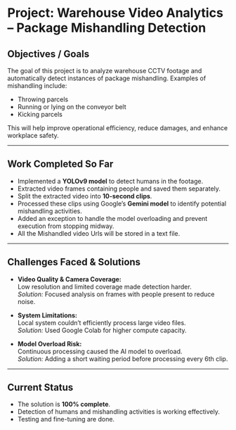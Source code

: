 # Project: Warehouse Video Analytics – Package Mishandling Detection

## Objectives / Goals
The goal of this project is to analyze warehouse CCTV footage and automatically detect instances of package mishandling. Examples of mishandling include:

- Throwing parcels
- Running or lying on the conveyor belt
- Kicking parcels

This will help improve operational efficiency, reduce damages, and enhance workplace safety.

---

## Work Completed So Far
- Implemented a **YOLOv9 model** to detect humans in the footage.
- Extracted video frames containing people and saved them separately.
- Split the extracted video into **10-second clips**.
- Processed these clips using Google’s **Gemini model** to identify potential mishandling activities.
- Added an exception to handle the model overloading and prevent execution from stopping midway.
- All the Mishandled video Urls will be stored in a text file.

---

## Challenges Faced & Solutions
- **Video Quality & Camera Coverage:**  
  Low resolution and limited coverage made detection harder.  
  *Solution:* Focused analysis on frames with people present to reduce noise.

- **System Limitations:**  
  Local system couldn’t efficiently process large video files.  
  *Solution:* Used Google Colab for higher compute capacity.

- **Model Overload Risk:**  
  Continuous processing caused the AI model to overload.  
  *Solution:* Adding a short waiting period before processing every 6th clip.

---

## Current Status
- The solution is **100% complete**.
- Detection of humans and mishandling activities is working effectively.
- Testing and fine-tuning are done.